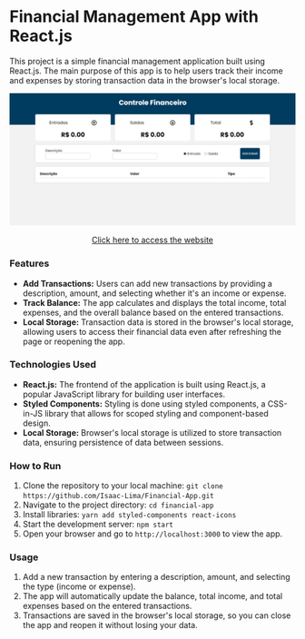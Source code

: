 # Financial Management App with React.js

This project is a simple financial management application built using React.js. The main purpose of this app is to help users track their income and expenses by storing transaction data in the browser's local storage.

![App Screenshot](Financial-App.png)

<p align="center">
  <a href="https://financial-app-reactjs.netlify.app/" target="_blank">Click here to access the website</a>
</p>


### Features

- **Add Transactions:** Users can add new transactions by providing a description, amount, and selecting whether it's an income or expense.
- **Track Balance:** The app calculates and displays the total income, total expenses, and the overall balance based on the entered transactions.
- **Local Storage:** Transaction data is stored in the browser's local storage, allowing users to access their financial data even after refreshing the page or reopening the app.

### Technologies Used

- **React.js:** The frontend of the application is built using React.js, a popular JavaScript library for building user interfaces.
- **Styled Components:** Styling is done using styled components, a CSS-in-JS library that allows for scoped styling and component-based design.
- **Local Storage:** Browser's local storage is utilized to store transaction data, ensuring persistence of data between sessions.

### How to Run

1. Clone the repository to your local machine: `git clone https://github.com/Isaac-Lima/Financial-App.git`
2. Navigate to the project directory: `cd financial-app`
3. Install libraries: `yarn add styled-components react-icons`
4. Start the development server: `npm start`
5. Open your browser and go to `http://localhost:3000` to view the app.

### Usage

1. Add a new transaction by entering a description, amount, and selecting the type (income or expense).
2. The app will automatically update the balance, total income, and total expenses based on the entered transactions.
3. Transactions are saved in the browser's local storage, so you can close the app and reopen it without losing your data.

